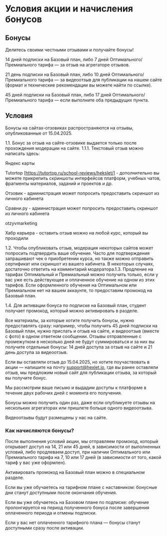 # Условия акции и начисления бонусов

## Бонусы

Делитесь своими честными отзывами и получайте бонусы!

14 дней подписки на Базовый план, либо 7 дней Оптимального/Премиального тарифа — за отзыв на агрегаторе отзывов.

21 день подписки на Базовый план, либо 10 дней Оптимального/Премиального тарифа  — за видеоотзыв для публикации на нашем сайте (формат и технические рекомендации вы можете найти по ссылке).

45 дней подписки на Базовый план, либо 17 дней Оптимального/Премиального тарифа — если выполните оба предыдущих пункта.

## Условия

Бонусы на сайтах-отзовиках распространяются на отзывы, опубликованные от 15.04.2025.

1.1. Бонус за отзыв на сайте-отзовике выдается только после прохождения модерации на сайте. 1.1.1. Текстовый отзыв можно написать здесь:

Яндекс карты 

Tutortop [https://tutortop.ru/school-reviews/hekslet/] - дополнительно вы можете прикрепить скриншоты интерфейсов платформ, учебных чатов, фрагменты материалов, заданий и проектов и др.

Отзовик - администрация может попросить предоставить скриншот из личного кабинета

Сравни.ру - администрация может попросить предоставить скриншот из личного кабинета

otzyvmarketing

Хабр карьера - оставить отзыв можно на любой курс, который вы проходили

1.2. Чтобы опубликовать отзыв, модерация некоторых сайтов может попросить подтвердить ваше обучение. Часто для подтверждения запрашивают чек о приобретении курса, но также можно отправить сертификат или скриншот из вашего кабинета. В некоторых случаях, достаточно ответить на комментарий модератора.1.3. Продление на тарифах Оптимальный и Премиальный можно получить только, если у вас уже есть действующее и оплаченное обучение на одном из этих тарифов. Если оформленного обучения на Оптимальном или Премиальном нет на вашем аккаунте, то предоставим промокод на Базовый план.  

1.4. Для активации бонуса по подписке на Базовый план, студент получает промокод, который можно активировать в разделе.

Все материалы, за которые хотите получить бонусы, нужно предоставлять сразу: например, чтобы получить 45 дней подписки на Базовый план, нужно прислать и отзыв на сайте, и видеоотзыв (вместе с фото) в одном ответном сообщении. Отзывы отправленные с промежутком в несколько дней не будут суммироваться и за них вы получите отдельные бонусы: 14 дней доступа за отзыв на сайте и 21 день доступа за видеоотзыв.

Если вы оставляли отзыв до 15.04.2025, но хотите поучаствовать в акции — напишите на почту support@hexlet.io, где вы ранее оставляли отзыв, мы предложим новый сайт для публикации отзыва, за который вы получите бонус.

Мы рассмотрим ваше письмо и выдадим доступы к платформе в течение двух рабочих дней с момента его получения.

Бонусы можно получить один раз, даже если опубликуете отзывы на нескольких агрегаторах или пришлете больше одного видеоотзыва.

Видеоотзывы будут размещены у нас на сайте.

### Как начисляются бонусы?

После выполнения условий акции, мы отправляем промокод, который открывает доступ на 14, 21 или 45 дней, в зависимости от выполненных условий, либо продлеваем доступ, при наличии Оптимального или Премиального тарифа на 7, 10 или 17 дней (в зависимости от того, какой тариф у вас уже оформлен).

Активировать промокод на Базовый план можно в специальном разделе.

Если вы уже обучаетесь на тарифном плане с наставником: бонусные дни станут доступными после окончания обучения.

Если вы уже обучаетесь на Базовом плане по подписке: обучение пролонгируется на период полученного бонуса после завершения оплаченного периода и отмены подписки.

Если у вас нет оплаченного тарифного плана — бонусы станут доступными сразу после активации.
